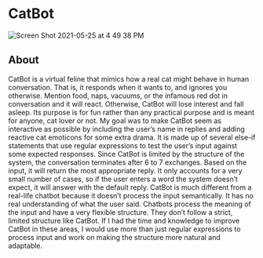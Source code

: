 # CatBot

![Screen Shot 2021-05-25 at 4 49 38 PM](https://user-images.githubusercontent.com/54850909/119572981-39012180-bd79-11eb-8071-91940a9c1076.png)

## About

CatBot is a virtual feline that mimics how a real cat might behave in human conversation. That is, it responds when it wants to, and ignores you otherwise. Mention food, naps, vacuums, or the infamous red dot in conversation and it will react. Otherwise, CatBot will lose interest and fall asleep. Its purpose is for fun rather than any practical purpose and is meant for anyone, cat lover or not. My goal was to make CatBot seem as interactive as possible by including the user’s name in replies and adding reactive cat emoticons for some extra drama. It is made up of several else-if statements that use regular expressions to test the user’s input against some expected responses. Since CatBot is limited by the structure of the system, the conversation terminates after 6 to 7 exchanges. Based on the input, it will return the most appropriate reply. It only accounts for a very small number of cases, so if the user enters a word the system doesn’t expect, it will answer with the default reply. CatBot is much different from a real-life chatbot because it doesn’t process the input semantically. It has no real understanding of what the user said. Chatbots process the meaning of the input and have a very flexible structure. They don’t follow a strict, limited structure like CatBot. If I had the time and knowledge to improve CatBot in these areas, I would use more than just regular expressions to process input and work on making the structure more natural and adaptable.
